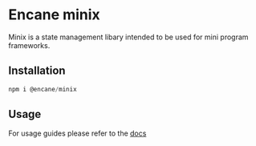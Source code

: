 # Encane minix

Minix is a state management libary intended to be used for mini program frameworks.

## Installation

``` js
npm i @encane/minix
```

## Usage

For usage guides please refer to the [docs](./docs/introduction.md)
